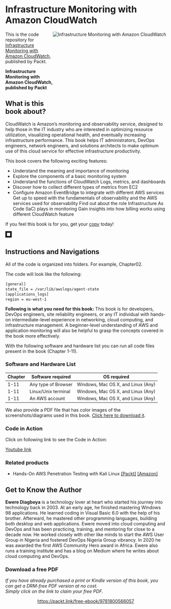 


# Infrastructure Monitoring with Amazon CloudWatch

<a href="https://www.packtpub.com/cloud-networking/infrastructure-monitoring-with-amazon-cloudwatch?utm_source=github&utm_medium=repository&utm_campaign=9781800566057"><img src="https://static.packt-cdn.com/products/9781800566057/cover/smaller" alt="Infrastructure Monitoring with Amazon CloudWatch" height="256px" align="right"></a>

This is the code repository for [Infrastructure Monitoring with Amazon CloudWatch](https://www.packtpub.com/cloud-networking/infrastructure-monitoring-with-amazon-cloudwatch?utm_source=github&utm_medium=repository&utm_campaign=9781800566057), published by Packt.

**Infrastructure Monitoring with Amazon CloudWatch, published by Packt**

## What is this book about?
CloudWatch is Amazon’s monitoring and observability service, designed to help those in the IT industry who are interested in optimizing resource utilization, visualizing operational health, and eventually increasing infrastructure performance. This book helps IT administrators, DevOps engineers, network engineers, and solutions architects to make optimum use of this cloud service for effective infrastructure productivity. 

This book covers the following exciting features:
* Understand the meaning and importance of monitoring
* Explore the components of a basic monitoring system
* Understand the functions of CloudWatch Logs, metrics, and dashboards
* Discover how to collect different types of metrics from EC2
* Configure Amazon EventBridge to integrate with different AWS services
Get up to speed with the fundamentals of observability and the AWS services used for observability
Find out about the role Infrastructure As Code (IaC) plays in monitoring
Gain insights into how billing works using different CloudWatch feature

If you feel this book is for you, get your [copy](https://www.amazon.com/dp/1800566050) today!

<a href="https://www.packtpub.com/?utm_source=github&utm_medium=banner&utm_campaign=GitHubBanner"><img src="https://raw.githubusercontent.com/PacktPublishing/GitHub/master/GitHub.png" 
alt="https://www.packtpub.com/" border="5" /></a>

## Instructions and Navigations
All of the code is organized into folders. For example, Chapter02.

The code will look like the following:
```
[general]
state_file = /var/lib/awslogs/agent-state
[applications_logs]
region = eu-west-1
```

**Following is what you need for this book:**
This book is for developers, DevOps engineers, site reliability engineers, or any IT individual with hands-on intermediate-level experience in networking, cloud computing, and infrastructure management. A beginner-level understanding of AWS and application monitoring will also be helpful to grasp the concepts covered in the book more effectively.

With the following software and hardware list you can run all code files present in the book (Chapter 1-11).
### Software and Hardware List
| Chapter | Software required | OS required |
| -------- | ------------------------------------ | ----------------------------------- |
| 1-11 | Any type of Browser | Windows, Mac OS X, and Linux (Any) |
| 1-11 | Linux/Unix terminal | Windows, Mac OS X, and Linux (Any) |
| 1-11 | An AWS account | Windows, Mac OS X, and Linux (Any) |

We also provide a PDF file that has color images of the screenshots/diagrams used in this book. [Click here to download it](https://static.packt-cdn.com/downloads/9781800566057_ColorImages.pdf).

### Code in Action
Click on following link to see the Code in Action:

[Youtube link](http://bit.ly/3vgjYuk)

### Related products
* Hands-On AWS Penetration Testing with Kali Linux [[Packt]](https://www.packtpub.com/product/hands-on-aws-penetration-testing-with-kali-linux/9781789136722?utm_source=github&utm_medium=repository&utm_campaign=9781789136722) [[Amazon]](https://www.amazon.com/dp/1789136725)

## Get to Know the Author
**Ewere Diagboya**
is a technology lover at heart who started his journey into technology back in 2003. At an early age, he finished mastering Windows 98 applications. He learned coding in Visual Basic 6.0 with the help of his brother.
Afterward, he mastered other programming languages, building both desktop and web applications. Ewere moved into cloud computing and DevOps and has been practicing, training, and mentoring for close to a decade now.
He worked closely with other like minds to start the AWS User Group in Nigeria and fostered DevOps Nigeria Group vibrancy. In 2020 he was awarded the first AWS Community Hero award in Africa. Ewere also runs a training institute and has a blog on Medium where he writes about cloud computing and DevOps.
### Download a free PDF

 <i>If you have already purchased a print or Kindle version of this book, you can get a DRM-free PDF version at no cost.<br>Simply click on the link to claim your free PDF.</i>
<p align="center"> <a href="https://packt.link/free-ebook/9781800566057">https://packt.link/free-ebook/9781800566057 </a> </p>